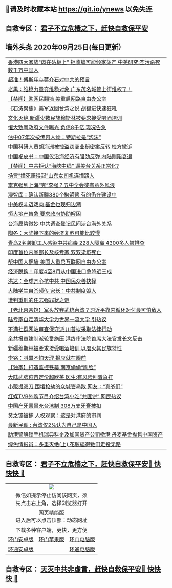 ## 📩请及时收藏本站 https://git.io/ynews 以免失连</a>
## 自救专区： [君子不立危樯之下，赶快自救保平安 ](https://github.com/pwgy/td/blob/master/README.md)

## 墙外头条 2020年09月25日(每日更新）</a>

 <table>
<tr><td colspan="2" align="left"><a href="https://xdkiug.azureedge.net/?name=c1227225&key=krgexxuardvhjliu&from=gy2">香港四大家族&quot;肉在砧板上&quot; 拒收编可能倾家荡产 中美研究:空污杀死数千万中国人</a></td></tr>
<tr><td colspan="2" align="left"><a href="https://xdkiug.azureedge.net/?name=c1227297&key=krgexxuardvhjliu&from=gy2">超准！傅斯年与蒋介石对中共的预言</a></td></tr>
<tr><td colspan="2" align="left"><a href="https://xdkiug.azureedge.net/?name=c1227278&key=krgexxuardvhjliu&from=gy2">老黑：维稳力量变维稳对象 广东茂名城管上街维权了！</a></td></tr>
<tr><td colspan="2" align="left"><a href="https://xdkiug.azureedge.net/?name=c1227306&key=krgexxuardvhjliu&from=gy2">【禁闻】助网民翻墙 美重启网路自由办公室</a></td></tr>
<tr><td colspan="2" align="left"><a href="https://xdkiug.azureedge.net/?name=c1227279&key=krgexxuardvhjliu&from=gy2">《石涛聚焦》美军返回台湾之说 胡锡进快速狂吼</a></td></tr>
<tr><td colspan="2" align="left"><a href="https://xdkiug.azureedge.net/?name=c1227301&key=krgexxuardvhjliu&from=gy2">文化灭绝 新疆少数民族穆斯林被要求接受喝酒培训</a></td></tr>
<tr><td colspan="2" align="left"><a href="https://xdkiug.azureedge.net/?name=c1227228&key=krgexxuardvhjliu&from=gy2">恒大致粤政府文件曝光 负债8千亿 现况告急</a></td></tr>
<tr><td colspan="2" align="left"><a href="https://xdkiug.azureedge.net/?name=c1227298&key=krgexxuardvhjliu&from=gy2">估中07年次按传奇人物：特斯拉是“泡沫”</a></td></tr>
<tr><td colspan="2" align="left"><a href="https://xdkiug.azureedge.net/?name=c1227230&key=krgexxuardvhjliu&from=gy2">中国科研人员胡海洲被控盗窃商业秘密案反转 检方撤诉</a></td></tr>
<tr><td colspan="2" align="left"><a href="https://xdkiug.azureedge.net/?name=c1227290&key=krgexxuardvhjliu&from=gy2">中国褐皮书：中国仅沿海经济有强劲反弹 内陆则陷衰退</a></td></tr>
<tr><td colspan="2" align="left"><a href="https://xdkiug.azureedge.net/?name=c1227308&key=krgexxuardvhjliu&from=gy2">【禁闻】中共拒认“海峡中线” 逼美台关系正常化?</a></td></tr>
<tr><td colspan="2" align="left"><a href="https://xdkiug.azureedge.net/?name=c1227273&key=krgexxuardvhjliu&from=gy2">扬言“撞死赔得起”山东女司机连撞路人</a></td></tr>
<tr><td colspan="2" align="left"><a href="https://xdkiug.azureedge.net/?name=c1227256&key=krgexxuardvhjliu&from=gy2">李克强到上海“克”李强？五中全会或有意外风浪</a></td></tr>
<tr><td colspan="2" align="left"><a href="https://xdkiug.azureedge.net/?name=c1227300&key=krgexxuardvhjliu&from=gy2">澳智库：确认新疆380个拘留营 有的仍在建设中</a></td></tr>
<tr><td colspan="2" align="left"><a href="https://xdkiug.azureedge.net/?name=c1227296&key=krgexxuardvhjliu&from=gy2">中美权斗迈戏肉 基金也现归边潮</a></td></tr>
<tr><td colspan="2" align="left"><a href="https://xdkiug.azureedge.net/?name=c1227246&key=krgexxuardvhjliu&from=gy2">恒大地产告急 要求政府协助解困</a></td></tr>
<tr><td colspan="2" align="left"><a href="https://xdkiug.azureedge.net/?name=c1227248&key=krgexxuardvhjliu&from=gy2">台海局势微妙 中共调查登记民间涉台海外关系</a></td></tr>
<tr><td colspan="2" align="left"><a href="https://xdkiug.azureedge.net/?name=c1227289&key=krgexxuardvhjliu&from=gy2">陶冬：大陆接下来的经济复苏可能比较慢</a></td></tr>
<tr><td colspan="2" align="left"><a href="https://xdkiug.azureedge.net/?name=c1227285&key=krgexxuardvhjliu&from=gy2">青岛2名装卸工人感染中共病毒 228人隔离 4300多人被排查</a></td></tr>
<tr><td colspan="2" align="left"><a href="https://xdkiug.azureedge.net/?name=c1227288&key=krgexxuardvhjliu&from=gy2">印度首位内阁部长及核专家 双双染疫死亡</a></td></tr>
<tr><td colspan="2" align="left"><a href="https://xdkiug.azureedge.net/?name=c1227258&key=krgexxuardvhjliu&from=gy2">帮中国人翻墙 美国人重启互联网自由办公室</a></td></tr>
<tr><td colspan="2" align="left"><a href="https://xdkiug.azureedge.net/?name=c1227299&key=krgexxuardvhjliu&from=gy2">经济脱鈎！印度4至8月从中国进口急降近三成</a></td></tr>
<tr><td colspan="2" align="left"><a href="https://xdkiug.azureedge.net/?name=c1227291&key=krgexxuardvhjliu&from=gy2">洪达：全球齐心抗中共 中国民众善抉择</a></td></tr>
<tr><td colspan="2" align="left"><a href="https://xdkiug.azureedge.net/?name=c1227263&key=krgexxuardvhjliu&from=gy2">大陆学生自杀频传 家长：中共制度毁人</a></td></tr>
<tr><td colspan="2" align="left"><a href="https://xdkiug.azureedge.net/?name=c1227281&key=krgexxuardvhjliu&from=gy2">遭判重刑的任志强罪状之谜</a></td></tr>
<tr><td colspan="2" align="left"><a href="https://xdkiug.azureedge.net/?name=c1227294&key=krgexxuardvhjliu&from=gy2">【老北京茶馆】军头放弃武统台湾？习近平靠内循环对付最可怕敌人</a></td></tr>
<tr><td colspan="2" align="left"><a href="https://xdkiug.azureedge.net/?name=c1227266&key=krgexxuardvhjliu&from=gy2">陆专家自定清华大学为世界一流大学 引热议</a></td></tr>
<tr><td colspan="2" align="left"><a href="https://xdkiug.azureedge.net/?name=c1227287&key=krgexxuardvhjliu&from=gy2">不满社群网站审查保守派 川普拟采取法律行动</a></td></tr>
<tr><td colspan="2" align="left"><a href="https://xdkiug.azureedge.net/?name=c1227249&key=krgexxuardvhjliu&from=gy2">亲共报章建制派轮番施压 港终审法院首席大法官发长文反击</a></td></tr>
<tr><td colspan="2" align="left"><a href="https://xdkiug.azureedge.net/?name=c1227238&key=krgexxuardvhjliu&from=gy2">新疆穆斯林被要求接受喝酒培训 以磨灭其民族特性</a></td></tr>
<tr><td colspan="2" align="left"><a href="https://xdkiug.azureedge.net/?name=c1227307&key=krgexxuardvhjliu&from=gy2">李铭：叫嚣不怕天理 报应就在眼前</a></td></tr>
<tr><td colspan="2" align="left"><a href="https://xdkiug.azureedge.net/?name=c1227233&key=krgexxuardvhjliu&from=gy2">【独家】打造监控铁幕 南京偷偷“刷脸”</a></td></tr>
<tr><td colspan="2" align="left"><a href="https://xdkiug.azureedge.net/?name=c1227241&key=krgexxuardvhjliu&from=gy2">大陆武肺疫苗定价超欧美 医生:有风险别着急打</a></td></tr>
<tr><td colspan="2" align="left"><a href="https://xdkiug.azureedge.net/?name=c1227253&key=krgexxuardvhjliu&from=gy2">小贩提双刀 围堵抢劫的众城管鸟散 网友：“真爷们”</a></td></tr>
<tr><td colspan="2" align="left"><a href="https://xdkiug.azureedge.net/?name=c1227247&key=krgexxuardvhjliu&from=gy2">红媒TVB外购节目介绍台湾小吃“共匪饼” 网民热议</a></td></tr>
<tr><td colspan="2" align="left"><a href="https://xdkiug.azureedge.net/?name=c1227265&key=krgexxuardvhjliu&from=gy2">中国产牙膏冒充台湾制 308万支牙膏被扣</a></td></tr>
<tr><td colspan="2" align="left"><a href="https://xdkiug.azureedge.net/?name=c1227282&key=krgexxuardvhjliu&from=gy2">黄之锋被捕 人权观察：这是对港府的审判</a></td></tr>
<tr><td colspan="2" align="left"><a href="https://xdkiug.azureedge.net/?name=c1227236&key=krgexxuardvhjliu&from=gy2">最新民调 : 台湾仅2%认为自己是中国人</a></td></tr>
<tr><td colspan="2" align="left"><a href="https://xdkiug.azureedge.net/?name=c1227235&key=krgexxuardvhjliu&from=gy2">助港警解锁手机瑞典科企及加国资产公司撤港 丹麦基金抛售中国资产</a></td></tr>
<tr><td colspan="2" align="left"><a href="https://xdkiug.azureedge.net/?name=c1227243&key=krgexxuardvhjliu&from=gy2">绿色情报员：多重灭绝(上) 花胶逼得牠们走投无路</a></td></tr>

</table>

 ## 自救专区： [君子不立危樯之下，赶快自救保平安🍎 快快快 📩](https://github.com/pwgy/td/blob/master/README.md)
 
<table>
  <tr>
    <td colspan="3" align="center"><img src="https://cdn.jsdelivr.net/gh/opipe/up/oGate65.jpg"/></td>
  </tr>
  <tr>
    <td colspan="3" align="center">微信如提示停止访问该网页，须<br/>先点击右上角，选择浏览器打开</td>
  <tr>
  <tr>
    <td colspan="3" align="center"><a href="https://gitcdn.xyz/cdn/otiny/up/master/show005.htm">网页精简版</a><br/>进入后可以点击顶部：动态网址</td>
  </tr>
  <tr>
    <td colspan="3" align="center">下载多种客户端，更快，更方便</td>
  <tr>
  <tr>
    <td align="center"><a href="https://cdn.jsdelivr.net/gh/opipe/up/oGatea.apk">环门安卓版</a></td>
    <td align="center"><a href="https://x.co/odisk">环门苹果版</a></td>
    <td align="center"><a href="https://cdn.jsdelivr.net/gh/opipe/up/oGate.zip">环门电脑版</a></td>
  </tr>
  <tr>
    <td align="center"><a href="https://cdn.jsdelivr.net/gh/opipe/up/oPipe.apk">环通安卓版</a></td>
    <td align="center"></td>
    <td align="center"><a href="https://raw.githubusercontent.com/opipe/up/master/oPipe.zip">环通电脑版</a></td>
  </tr>
  
</table>


 ## 自救专区： [天灭中共非虚言，赶快自救保平安🍎 快快快 📩](https://github.com/pwgy/td/blob/master/README.md)
